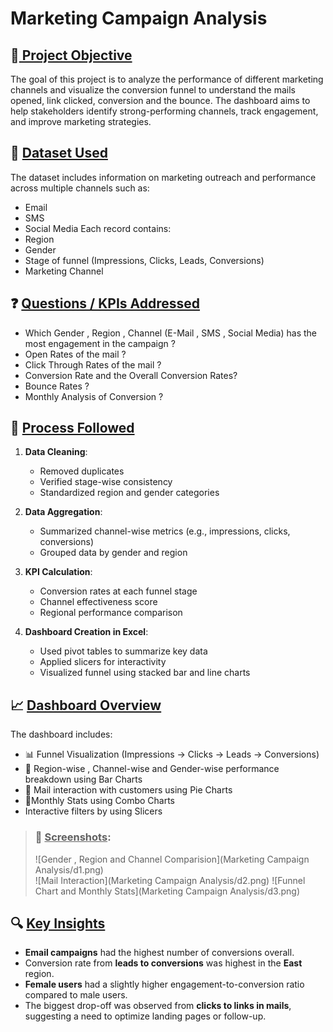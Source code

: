# Marketing Campaign Analysis
## 📌<u> Project Objective</u>
The goal of this project is to analyze the performance of different marketing channels and visualize the conversion funnel to understand the mails opened, link clicked, conversion and the bounce. 
The dashboard aims to help stakeholders identify strong-performing channels, track engagement, and improve marketing strategies.

## 📂 <u>Dataset Used</u>
The dataset includes information on marketing outreach and performance across multiple channels such as:
- Email
- SMS
- Social Media
Each record contains:
- Region
- Gender
- Stage of funnel (Impressions, Clicks, Leads, Conversions)
- Marketing Channel

## ❓ <u>Questions / KPIs Addressed</u>
- Which Gender , Region , Channel (E-Mail , SMS , Social Media) has the most engagement in the campaign ?
- Open Rates of the mail ?
- Click Through Rates of the mail ?
- Conversion Rate and the Overall Conversion Rates?
- Bounce Rates ?
- Monthly Analysis of Conversion ?

## 🧪 <u>Process Followed</u>
1. **Data Cleaning**:
   - Removed duplicates
   - Verified stage-wise consistency
   - Standardized region and gender categories

2. **Data Aggregation**:
   - Summarized channel-wise metrics (e.g., impressions, clicks, conversions)
   - Grouped data by gender and region

3. **KPI Calculation**:
   - Conversion rates at each funnel stage
   - Channel effectiveness score
   - Regional performance comparison

4. **Dashboard Creation in Excel**:
   - Used pivot tables to summarize key data
   - Applied slicers for interactivity
   - Visualized funnel using stacked bar and line charts

## 📈 <u>Dashboard Overview</u>
The dashboard includes:
- 📊 Funnel Visualization (Impressions → Clicks → Leads → Conversions)
- 📍 Region-wise , Channel-wise and Gender-wise performance breakdown using Bar Charts
- 📧 Mail interaction with customers using Pie Charts
- 🎯Monthly Stats using Combo Charts
- Interactive filters by using Slicers

> ### 📸 <u>Screenshots</u>:  
> ![Gender , Region and Channel Comparision](Marketing Campaign Analysis/d1.png)  
> ![Mail Interaction](Marketing Campaign Analysis/d2.png)
> ![Funnel Chart and Monthly Stats](Marketing Campaign Analysis/d3.png)

## 🔍 <u>Key Insights</u>
- **Email campaigns** had the highest number of conversions overall.
- Conversion rate from **leads to conversions** was highest in the **East** region.
- **Female users** had a slightly higher engagement-to-conversion ratio compared to male users.
- The biggest drop-off was observed from **clicks to links in mails**, suggesting a need to optimize landing pages or follow-up.
